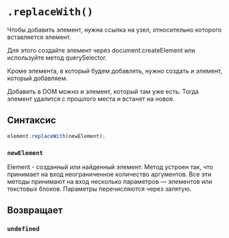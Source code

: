 # `.replaceWith()`

Чтобы добавить элемент, нужна ссылка на узел, относительно которого вставляется элемент.

Для этого создайте элемент через document.createElement или используйте метод querySelector.

Кроме элемента, в который будем добавлять, нужно создать и элемент, который добавляем.

Добавить в DOM можно и элемент, который там уже есть. Тогда элемент удалится с прошлого места и встанет на новое.

## Синтаксис

```js
element.replaceWith(newElement);
```

### `newElement`

Element - созданный или найденный элемент. Метод устроен так, что принимает на вход неограниченное количество аргументов. Все эти методы принимают на вход несколько параметров — элементов или текстовых блоков. Параметры перечисляются через запятую.

## Возвращает

### `undefined`
